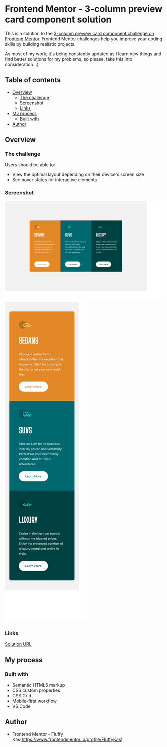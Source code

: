 # Frontend Mentor - 3-column preview card component solution

This is a solution to the [3-column preview card component challenge on Frontend Mentor](https://www.frontendmentor.io/challenges/3column-preview-card-component-pH92eAR2-). Frontend Mentor challenges help you improve your coding skills by building realistic projects. 

As most of my work, it's being constantly updated as I learn new things and find better solutions for my problems, so please, take this into consideration. :)

## Table of contents

- [Overview](#overview)
  - [The challenge](#the-challenge)
  - [Screenshot](#screenshot)
  - [Links](#links)
- [My process](#my-process)
  - [Built with](#built-with)
- [Author](#author)

## Overview

### The challenge

Users should be able to:

- View the optimal layout depending on their device's screen size
- See hover states for interactive elements

### Screenshot

![](./screenshots/3-column-card-desktop.png)
![](./screenshots/3-column-card-mobile.png)

### Links

[Solution URL](https://fluffykas.github.io/3-column-card/)

## My process

### Built with

- Semantic HTML5 markup
- CSS custom properties
- CSS Grid
- Mobile-first workflow
- VS Code

## Author

- Frontend Mentor - Fluffy Kas(https://www.frontendmentor.io/profile/FluffyKas)


